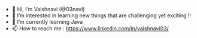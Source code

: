 - 👋 Hi, I’m Vaishnavi (@03navi)
- 👀 I’m interested in learning new things that are challenging yet exciting !!
- 🌱 I’m currently learning Java
- 📫 How to reach me :
https://www.linkedin.com/in/vaishnavi03/
